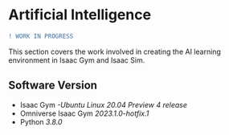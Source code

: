 # Artificial Intelligence

```diff
! WORK IN PROGRESS
```
This section covers the work involved in creating the AI learning environment in Isaac Gym and Isaac Sim.

## Software Version
- Isaac Gym _-Ubuntu Linux 20.04 Preview 4 release_
- Omniverse Isaac Gym _2023.1.0-hotfix.1_
- Python _3.8.0_
